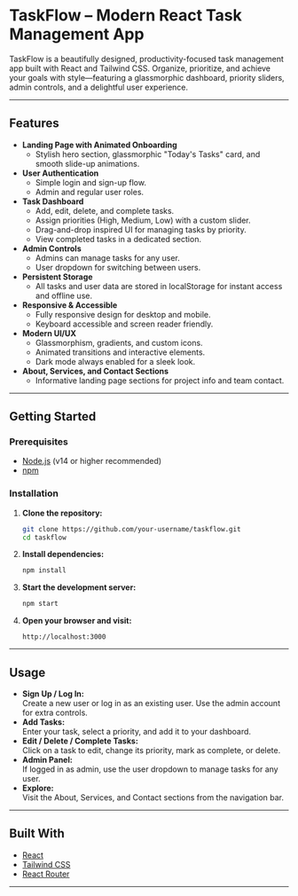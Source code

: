 # TaskFlow – Modern React Task Management App

TaskFlow is a beautifully designed, productivity-focused task management app built with React and Tailwind CSS. Organize, prioritize, and achieve your goals with style—featuring a glassmorphic dashboard, priority sliders, admin controls, and a delightful user experience.

---

##  Features

- **Landing Page with Animated Onboarding**
  - Stylish hero section, glassmorphic "Today's Tasks" card, and smooth slide-up animations.
- **User Authentication**
  - Simple login and sign-up flow.
  - Admin and regular user roles.
- **Task Dashboard**
  - Add, edit, delete, and complete tasks.
  - Assign priorities (High, Medium, Low) with a custom slider.
  - Drag-and-drop inspired UI for managing tasks by priority.
  - View completed tasks in a dedicated section.
- **Admin Controls**
  - Admins can manage tasks for any user.
  - User dropdown for switching between users.
- **Persistent Storage**
  - All tasks and user data are stored in localStorage for instant access and offline use.
- **Responsive & Accessible**
  - Fully responsive design for desktop and mobile.
  - Keyboard accessible and screen reader friendly.
- **Modern UI/UX**
  - Glassmorphism, gradients, and custom icons.
  - Animated transitions and interactive elements.
  - Dark mode always enabled for a sleek look.
- **About, Services, and Contact Sections**
  - Informative landing page sections for project info and team contact.

---

##  Getting Started

### Prerequisites

- [Node.js](https://nodejs.org/) (v14 or higher recommended)
- [npm](https://www.npmjs.com/)

### Installation

1. **Clone the repository:**
   ```bash
   git clone https://github.com/your-username/taskflow.git
   cd taskflow
   ```

2. **Install dependencies:**
   ```bash
   npm install
   ```

3. **Start the development server:**
   ```bash
   npm start
   ```

4. **Open your browser and visit:**
   ```
   http://localhost:3000
   ```

---

##  Usage

- **Sign Up / Log In:**  
  Create a new user or log in as an existing user. Use the admin account for extra controls.
- **Add Tasks:**  
  Enter your task, select a priority, and add it to your dashboard.
- **Edit / Delete / Complete Tasks:**  
  Click on a task to edit, change its priority, mark as complete, or delete.
- **Admin Panel:**  
  If logged in as admin, use the user dropdown to manage tasks for any user.
- **Explore:**  
  Visit the About, Services, and Contact sections from the navigation bar.

---

##  Built With

- [React](https://reactjs.org/)
- [Tailwind CSS](https://tailwindcss.com/)
- [React Router](https://reactrouter.com/)


---



